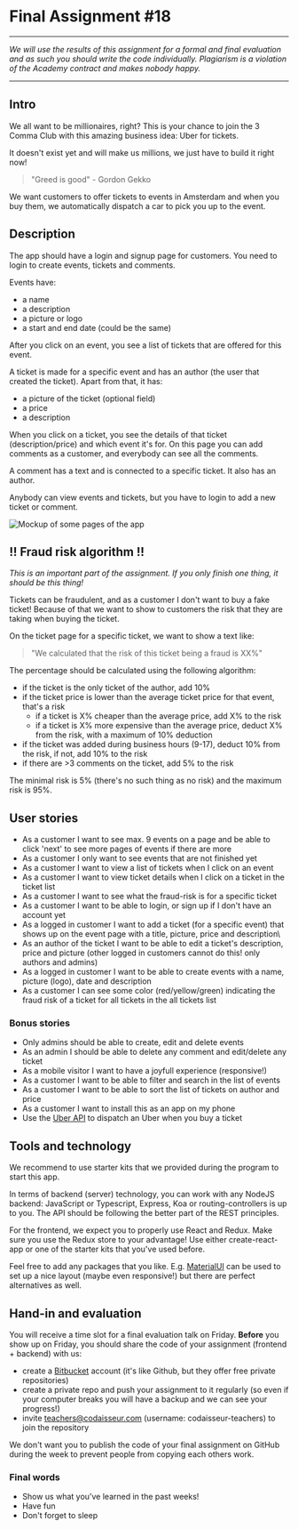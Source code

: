 # Final Assignment #18

***

_We will use the results of this assignment for a formal and final evaluation and as such you should write the code individually. Plagiarism is a violation of the Academy contract and makes nobody happy._

***

## Intro

We all want to be millionaires, right? This is your chance to join the 3 Comma Club with this amazing business idea: Uber for tickets. 

It doesn't exist yet and will make us millions, we just have to build it right now!

> "Greed is good" - Gordon Gekko

We want customers to offer tickets to events in Amsterdam and when you buy them, we automatically dispatch a car to pick you up to the event. 

## Description

The app should have a login and signup page for customers. You need to login to create events, tickets and comments. 

Events have:

* a name
* a description
* a picture or logo
* a start and end date (could be the same)

After you click on an event, you see a list of tickets that are offered for this event.

A ticket is made for a specific event and has an author (the user that created the ticket). Apart from that, it has:

* a picture of the ticket (optional field)
* a price
* a description

When you click on a ticket, you see the details of that ticket (description/price) and which event it's for. On this page you can add comments as a customer, and everybody can see all the comments.

A comment has a text and is connected to a specific ticket. It also has an author. 

Anybody can view events and tickets, but you have to login to add a new ticket or comment. 

![Mockup of some pages of the app](https://cd.sseu.re/final-assignment-mockup.png)

## !! Fraud risk algorithm !!

_This is an important part of the assignment. If you only finish one thing, it should be this thing!_

Tickets can be fraudulent, and as a customer I don't want to buy a fake ticket! Because of that we want to show to customers the risk that they are taking when buying the ticket. 

On the ticket page for a specific ticket, we want to show a text like:

> "We calculated that the risk of this ticket being a fraud is XX%"

The percentage should be calculated using the following algorithm:

* if the ticket is the only ticket of the author, add 10%
* if the ticket price is lower than the average ticket price for that event, that's a risk
	* if a ticket is X% cheaper than the average price, add X% to the risk 
	* if a ticket is X% more expensive than the average price, deduct X% from the risk, with a maximum of 10% deduction
* if the ticket was added during business hours (9-17), deduct 10% from the risk, if not, add 10% to the risk
* if there are >3 comments on the ticket, add 5% to the risk

The minimal risk is 5% (there's no such thing as no risk) and the maximum risk is 95%. 

## User stories

* As a customer I want to see max. 9 events on a page and be able to click 'next' to see more pages of events if there are more
* As a customer I only want to see events that are not finished yet
* As a customer I want to view a list of tickets when I click on an event
* As a customer I want to view ticket details when I click on a ticket in the ticket list
* As a customer I want to see what the fraud-risk is for a specific ticket
* As a customer I want to be able to login, or sign up if I don't have an account yet
* As a logged in customer I want to add a ticket (for a specific event) that shows up on the event page with a title, picture, price and description\
* As an author of the ticket I want to be able to edit a ticket's description, price and picture (other logged in customers cannot do this! only authors and admins)
* As a logged in customer I want to be able to create events with a name, picture (logo), date and description
* As a customer I can see some color (red/yellow/green) indicating the fraud risk of a ticket for all tickets in the all tickets list

### Bonus stories

* Only admins should be able to create, edit and delete events
* As an admin I should be able to delete any comment and edit/delete any ticket
* As a mobile visitor I want to have a joyfull experience (responsive!)
* As a customer I want to be able to filter and search in the list of events
* As a customer I want to be able to sort the list of tickets on author and price
* As a customer I want to install this as an app on my phone
* Use the [Uber API](https://developer.uber.com) to dispatch an Uber when you buy a ticket

## Tools and technology

We recommend to use starter kits that we provided during the program to start this app.

In terms of backend (server) technology, you can work with any NodeJS backend: JavaScript or Typescript, Express, Koa or routing-controllers is up to you. The API should be following the better part of the REST principles. 

For the frontend, we expect you to properly use React and Redux. Make sure you use the Redux store to your advantage! Use either create-react-app or one of the starter kits that you've used before. 

Feel free to add any packages that you like. E.g. [MaterialUI](https://material-ui.com) can be used to set up a nice layout (maybe even responsive!) but there are perfect alternatives as well.

## Hand-in and evaluation

You will receive a time slot for a final evaluation talk on Friday. **Before** you show up on Friday, you should share the code of your assignment (frontend + backend) with us:

* create a [Bitbucket](https://bitbucket.org) account (it's like Github, but they offer free private repositories)
* create a private repo and push your assignment to it regularly (so even if your computer breaks you will have a backup and we can see your progress!)
* invite teachers@codaisseur.com (username: codaisseur-teachers) to join the repository

We don't want you to publish the code of your final assignment on GitHub during the week to prevent people from copying each others work. 

### Final words

* Show us what you've learned in the past weeks!
* Have fun
* Don't forget to sleep